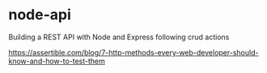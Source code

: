 # node-api
Building a REST API with Node and Express following crud actions

https://assertible.com/blog/7-http-methods-every-web-developer-should-know-and-how-to-test-them 
